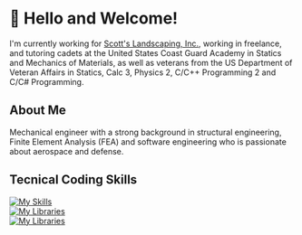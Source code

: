 # 👋 Hello and Welcome!

I'm currently working for [Scott's Landscaping, Inc.](https://github.com/cbowman422/scottslandscaping), working in freelance, and tutoring cadets at the United States Coast Guard Academy in Statics and Mechanics of Materials, as well as veterans from the US Department of Veteran Affairs in Statics, Calc 3, Physics 2, C/C++ Programming 2 and C/C# Programming.

## About Me

Mechanical engineer with a strong background in structural engineering, Finite Element Analysis (FEA) and software engineering who is passionate about aerospace and defense.

## Tecnical Coding Skills 

[![My Skills](https://skillicons.dev/icons?i=py,java,js,c,cs,cpp,php,html,css,wordpress,webflow)](https://skillicons.dev) <br />
[![My Libraries](https://skillicons.dev/icons?i=react,next,express,django,flask,figma)](https://skillicons.dev) <br />
[![My Libraries](https://skillicons.dev/icons?i=aws,postgres,mongodb)](https://skillicons.dev) <br />



<!--
## Github Stats
<p>&nbsp;<img align="center" src="https://github-readme-stats.vercel.app/api?username=cbowman422&show_icons=true&theme=dark&title_color=bdbdbd&text_color=bdbdbd&locale=en" alt="cbowman422" /></p>
-->

